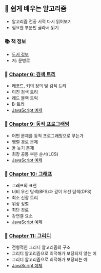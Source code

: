 ## 🚀 쉽게 배우는 알고리즘
- 알고리즘 전공 서적 다시 읽어보기
- 필요한 부분만 골라서 읽기

### 📚 책 정보
- [도서 정보](http://www.yes24.com/Product/Goods/58154784?OzSrank=1)
- 저: 문병로

### 🤔 [Chapter 6: 검색 트리](https://github.com/saseungmin/reading_books_record_repository/tree/master/%EC%89%BD%EA%B2%8C%20%EB%B0%B0%EC%9A%B0%EB%8A%94%20%EC%95%8C%EA%B3%A0%EB%A6%AC%EC%A6%98/Chapter%206)
- 레코드, 키의 정의 및 검색 트리
- 이진 검색 트리
- 레드 블랙 트릭
- B-트리
- [JavaScript 예제](https://github.com/saseungmin/daily_coding_dojo/issues/10)

### 🤔 [Chapter 9: 동적 프로그래밍](https://github.com/saseungmin/reading_books_record_repository/tree/master/%EC%89%BD%EA%B2%8C%20%EB%B0%B0%EC%9A%B0%EB%8A%94%20%EC%95%8C%EA%B3%A0%EB%A6%AC%EC%A6%98/Chapter%209)
- 어떤 문제를 동적 프로그래밍으로 푸는가
- 행렬 경로 문제
- 돌 놓기 문제
- 최장 공통 부분 순서(LCS)
- [JavaScript 예제](https://github.com/saseungmin/daily_coding_dojo/issues/7)

### 🤔 [Chapter 10: 그래프](https://github.com/saseungmin/reading_books_record_repository/tree/master/%EC%89%BD%EA%B2%8C%20%EB%B0%B0%EC%9A%B0%EB%8A%94%20%EC%95%8C%EA%B3%A0%EB%A6%AC%EC%A6%98/Chapter%2010)
- 그래프의 표현
- 너비 우선 탐색(BFS)과 깊이 우선 탐색(DFS)
- 최소 신장 트리
- 위상 정렬
- 최단 경로
- 강연결 요소
- [JavaScript 예제](https://github.com/saseungmin/daily_coding_dojo/issues/8)

### 🤔 [Chapter 11: 그리디](https://github.com/saseungmin/reading_books_record_repository/tree/master/%EC%89%BD%EA%B2%8C%20%EB%B0%B0%EC%9A%B0%EB%8A%94%20%EC%95%8C%EA%B3%A0%EB%A6%AC%EC%A6%98/Chapter%2011)
- 전형적인 그리디 알고리즘의 구조
- 그리디 알고리즘으로 최적해가 보장되지 않는 예
- 그리디 알고리즘으로 최적해가 보장되는 예
- [JavaScript 예제](https://github.com/saseungmin/daily_coding_dojo/issues/9)
